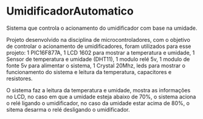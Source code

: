 # UmidificadorAutomatico
Sistema que controla o acionamento do umidificador com base na umidade.

Projeto desenvolvido na disciplina de microcontroladores, com o objetivo de controlar o acionamento de umidificadores,
foram utilizados para esse projeto:
1 PIC16F877A,
1 LCD 1602 para mostrar a temperatura e umidade,
1 Sensor de temperatura e umidade (DHT11),
1 modulo relé 5v,
1 modulo de fonte 5v para alimentar o sistema,
1 Crystal 20Mhz,
leds para mostrar o funcionamento do sistema e leitura da temperatura,
capacitores e resistores.

O sistema faz a leitura da temperatura e umidade, mostra as informações no LCD, no caso em que a umidade esteja abaixo de 70%, o sistema 
aciona o relé ligando o umidificador, no caso da umidade estar acima de 80%, o sitema desarma o relé desligando o umidificador.
